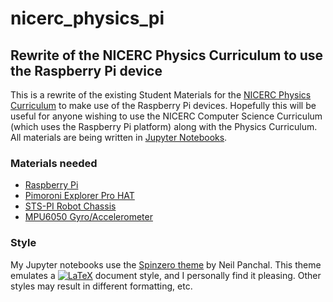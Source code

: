 # nicerc_physics_pi
## Rewrite of the NICERC Physics Curriculum to use the Raspberry Pi device

This is a rewrite of the existing Student Materials for the [NICERC Physics Curriculum](https://nicerc.org/) to make use of the Raspberry Pi devices. Hopefully this will be useful for anyone wishing to use the NICERC Computer Science Curriculum (which uses the Raspberry Pi platform) along with the Physics Curriculum. All materials are being written in [Jupyter Notebooks](http://jupyter.org/).

### Materials needed

* [Raspberry Pi](https://www.raspberrypi.org/)
* [Pimoroni Explorer Pro HAT](https://shop.pimoroni.com/products/explorer-hat)
* [STS-PI Robot Chassis](https://shop.pimoroni.com/products/sts-pi)
* [MPU6050 Gyro/Accelerometer](https://www.amazon.com/MPU-6050-MPU6050-Accelerometer-Gyroscope-Converter/dp/B008BOPN40/ref=sr_1_2?ie=UTF8&qid=1530192890&sr=8-2&keywords=MPU6050)

### Style

My Jupyter notebooks use the [Spinzero theme](https://github.com/neilpanchal/spinzero-jupyter-theme) by Neil Panchal. This theme emulates a <a href="https://www.codecogs.com/eqnedit.php?latex=LaTeX" target="_blank"><img src="https://latex.codecogs.com/gif.latex?LaTeX" title="LaTeX" /></a> document style, and I personally find it pleasing. Other styles may result in different formatting, etc.
